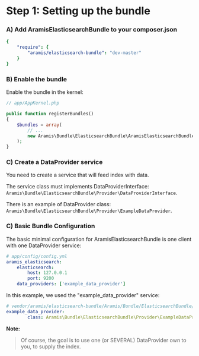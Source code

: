 Step 1: Setting up the bundle
=============================
### A) Add AramisElasticsearchBundle to your composer.json

```yaml
{
    "require": {
        "aramis/elasticsearch-bundle": "dev-master"
    }
}
```

### B) Enable the bundle

Enable the bundle in the kernel:

```php
// app/AppKernel.php

public function registerBundles()
{
    $bundles = array(
        // ...
        new Aramis\Bundle\ElasticsearchBundle\AramisElasticsearchBundle(),
    );
}
```

### C) Create a DataProvider service

You need to create a service that will feed index with data.

The service class must implements DataProviderInterface: `Aramis\Bundle\ElasticsearchBundle\Provider\DataProviderInterface`.

There is an example of DataProvider class: `Aramis\Bundle\ElasticsearchBundle\Provider\ExampleDataProvider`.

### C) Basic Bundle Configuration

The basic minimal configuration for AramisElasticsearchBundle is one client with one DataProvider service:

```yaml
# app/config/config.yml
aramis_elasticsearch:
    elasticsearch:
        host: 127.0.0.1
        port: 9200
    data_providers: ['example_data_provider']
```

In this example, we used the "example_data_provider" service:

```yaml
# vendor/aramis/elasticsearch-bundle/Aramis/Bundle/ElasticsearchBundle/Resources/config/services.yml
example_data_provider:
        class: Aramis\Bundle\ElasticsearchBundle\Provider\ExampleDataProvider
```

**Note:**

> Of course, the goal is to use one (or SEVERAL) DataProvider own to you, to supply the index.